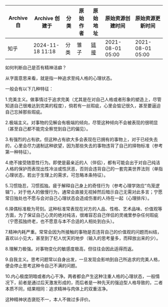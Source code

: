 |Archive 自|Archive 创建于|分类|原始作者|原始地址|原始资源创建时间|原始资源更新时间|
|-|-|-|-|-|-|-|
|知乎|2024-11-18 11:18|分类|雏子|[链接](https://zhuanlan.zhihu.com/p/395136448)|2021-08-01 05:00|2021-08-01 05:00|


如何判断自己是否有精神洁癖？

从字面意思来看，就是指一种追求至纯人格的心理状态。

一般会有以下几种特征：

1.完美主义。做事情过于追求完美（尤其是在对自己人格或者形象的塑造上，尽管知道自己很难达到完美的程度），倘若有一丝瑕疵，心里会惦记很久，甚至要逼迫自己忘掉那些瑕疵。

2.极端主义。对事物的见解会有极端的倾向，尽管这种倾向不会被表现的很明显（甚至自己都不能完全察觉到自己的偏见）。

3.有强烈的占有欲。但这种占有欲大多会表现在已拥有的事物上，对于已经失去的，心里会尽力遏制这种欲望，因为那些失去的事物违背了自己的择物标准（参考第一种特征）。

4.绝不接受随意性行为。即使是最亲近的人（伴侣），都有可能会出于对自己纯洁人格的保护而表现出性冷淡或性厌恶，否则会违背自己的一套完美世界法则（单指心理状态，若出于生理上的需求，可忽略本条特征）。

5.习惯隐忍，习惯孤独。疲于解释自己身上的奇怪行为（参考心理学效应“鸟笼逻辑”），对于他人的傲慢行为，通常会直接无视掉然后暗示自己无需对此多言；宁愿常日独处也不愿与会对自己心理状态会造成伤害的人待在一起（心理排斥）。

6.择偶标准极为苛刻。这种标准常表现在对方的人品、性格、艺术品味、价值观等方面，为了保证自己心灵的绝对纯洁，很难容忍自己伴侣的灵魂里参杂任何瑕疵（宁愿孤独终老，也不愿意与本不合适的人相处到白头）。

7.精神内耗严重。常常会因为所接触的事物是否违背自己的价值观的问题而纠结，喜欢以小见大，甚至到了杞人忧天的地步（输入的思考量多，而释放出来的少）。

8.理解力极强。对事物变化的敏感度极高，但往往会因此适得而返。

9.自我主义。思考问题常以自身出发，一旦发现会影响到自己所追求的完美人格，便会停止思考这种令自己不满的问题。

10.内心极度阴暗或者内心干净。两者都会产生这种注重人格的心理状态，一般情况下，前者是通过后天激发形成的，而后者是一种先天的强迫型人格导致的，二者本质不同，结果相同：追求精神与肉体上的双重洁净。

这种精神状态褒贬不一，本人不做过多评价。

